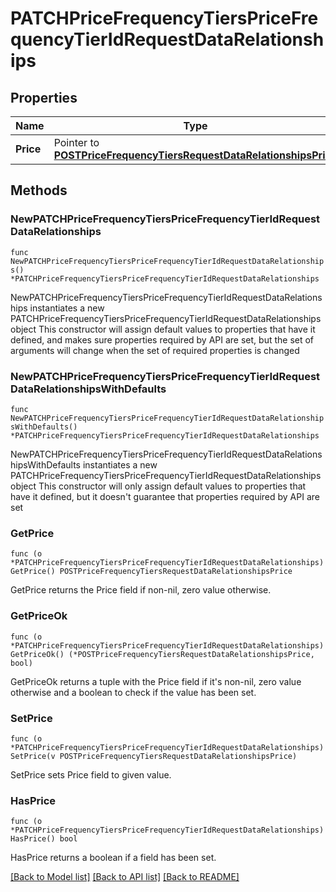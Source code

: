 # PATCHPriceFrequencyTiersPriceFrequencyTierIdRequestDataRelationships

## Properties

Name | Type | Description | Notes
------------ | ------------- | ------------- | -------------
**Price** | Pointer to [**POSTPriceFrequencyTiersRequestDataRelationshipsPrice**](POSTPriceFrequencyTiersRequestDataRelationshipsPrice.md) |  | [optional] 

## Methods

### NewPATCHPriceFrequencyTiersPriceFrequencyTierIdRequestDataRelationships

`func NewPATCHPriceFrequencyTiersPriceFrequencyTierIdRequestDataRelationships() *PATCHPriceFrequencyTiersPriceFrequencyTierIdRequestDataRelationships`

NewPATCHPriceFrequencyTiersPriceFrequencyTierIdRequestDataRelationships instantiates a new PATCHPriceFrequencyTiersPriceFrequencyTierIdRequestDataRelationships object
This constructor will assign default values to properties that have it defined,
and makes sure properties required by API are set, but the set of arguments
will change when the set of required properties is changed

### NewPATCHPriceFrequencyTiersPriceFrequencyTierIdRequestDataRelationshipsWithDefaults

`func NewPATCHPriceFrequencyTiersPriceFrequencyTierIdRequestDataRelationshipsWithDefaults() *PATCHPriceFrequencyTiersPriceFrequencyTierIdRequestDataRelationships`

NewPATCHPriceFrequencyTiersPriceFrequencyTierIdRequestDataRelationshipsWithDefaults instantiates a new PATCHPriceFrequencyTiersPriceFrequencyTierIdRequestDataRelationships object
This constructor will only assign default values to properties that have it defined,
but it doesn't guarantee that properties required by API are set

### GetPrice

`func (o *PATCHPriceFrequencyTiersPriceFrequencyTierIdRequestDataRelationships) GetPrice() POSTPriceFrequencyTiersRequestDataRelationshipsPrice`

GetPrice returns the Price field if non-nil, zero value otherwise.

### GetPriceOk

`func (o *PATCHPriceFrequencyTiersPriceFrequencyTierIdRequestDataRelationships) GetPriceOk() (*POSTPriceFrequencyTiersRequestDataRelationshipsPrice, bool)`

GetPriceOk returns a tuple with the Price field if it's non-nil, zero value otherwise
and a boolean to check if the value has been set.

### SetPrice

`func (o *PATCHPriceFrequencyTiersPriceFrequencyTierIdRequestDataRelationships) SetPrice(v POSTPriceFrequencyTiersRequestDataRelationshipsPrice)`

SetPrice sets Price field to given value.

### HasPrice

`func (o *PATCHPriceFrequencyTiersPriceFrequencyTierIdRequestDataRelationships) HasPrice() bool`

HasPrice returns a boolean if a field has been set.


[[Back to Model list]](../README.md#documentation-for-models) [[Back to API list]](../README.md#documentation-for-api-endpoints) [[Back to README]](../README.md)


